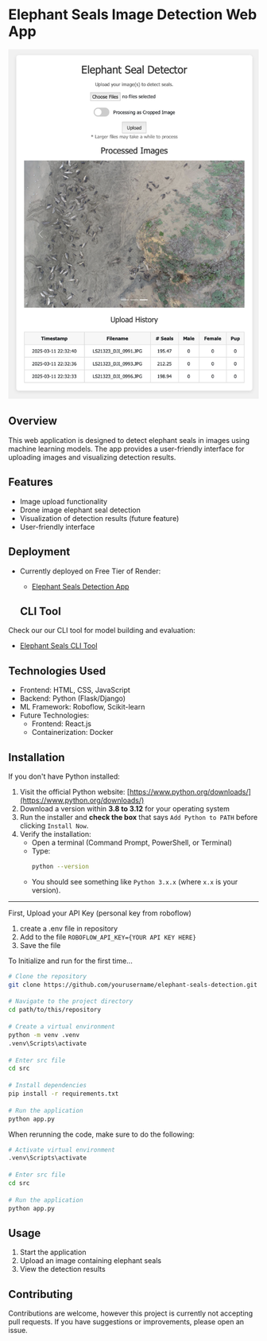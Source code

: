# Elephant Seals Image Detection Web App

<p align="center">
    <img src="./images/app.png" alt="Elephant Seals Detection App">
</p>

## Overview

This web application is designed to detect elephant seals in images using machine learning models. The app provides a user-friendly interface for uploading images and visualizing detection results.

## Features

- Image upload functionality
- Drone image elephant seal detection
- Visualization of detection results (future feature)
- User-friendly interface

## Deployment

- Currently deployed on Free Tier of Render:
  - [Elephant Seals Detection App](https://elephant-seals-detection.onrender.com)

  ## CLI Tool

Check our our CLI tool for model building and evaluation:
- [Elephant Seals CLI Tool](https://github.com/brandonhjkim/elephant-seals-CLI)

## Technologies Used

- Frontend: HTML, CSS, JavaScript
- Backend: Python (Flask/Django)
- ML Framework: Roboflow, Scikit-learn
- Future Technologies:
    - Frontend: React.js
    - Containerization: Docker

## Installation

If you don't have Python installed:

1. Visit the official Python website: [https://www.python.org/downloads/](https://www.python.org/downloads/)
2. Download a version within **3.8 to 3.12** for your operating system 
3. Run the installer and **check the box** that says `Add Python to PATH` before clicking `Install Now`.
4. Verify the installation:
   - Open a terminal (Command Prompt, PowerShell, or Terminal)
   - Type:
     ```sh
     python --version
     ```
   - You should see something like `Python 3.x.x` (where `x.x` is your version).

---

First, Upload your API Key (personal key from roboflow)
1. create a .env file in repository
2. Add to the file `ROBOFLOW_API_KEY={YOUR API KEY HERE}`
3. Save the file

To Initialize and run for the first time... 

```bash
# Clone the repository
git clone https://github.com/yourusername/elephant-seals-detection.git

# Navigate to the project directory
cd path/to/this/repository

# Create a virtual environment
python -m venv .venv
.venv\Scripts\activate

# Enter src file
cd src

# Install dependencies
pip install -r requirements.txt

# Run the application
python app.py
```

When rerunning the code, make sure to do the following:

```bash
# Activate virtual environment 
.venv\Scripts\activate

# Enter src file
cd src

# Run the application
python app.py
```

## Usage

1. Start the application
2. Upload an image containing elephant seals
3. View the detection results

## Contributing

Contributions are welcome, however this project is currently not accepting pull requests. If you have suggestions or improvements, please open an issue.
